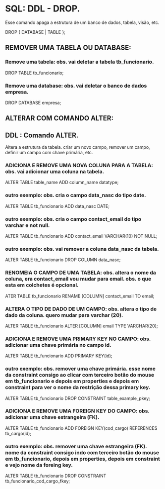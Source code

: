 
# SQL: DDL - DROP.
Esse comando apaga a estrutura de um banco de dados, tabela, visão, etc.

DROP { DATABASE | TABLE };

## REMOVER UMA TABELA OU DATABASE:
### Remove uma tabela: obs. vai deletar a tabela tb_funcionario.
DROP TABLE tb_funcionario;
 
### Remove uma database: obs. vai deletar o banco de dados empresa.
DROP DATABASE empresa;

## ALTERAR COM COMANDO ALTER:
## DDL : Comando ALTER.
Altera a estrutura da tabela. criar um novo campo, remover um campo, definir um campo com chave primária, etc.

### ADICIONA E REMOVE UMA NOVA COLUNA PARA A TABELA: obs. vai adicionar uma coluna na tabela.
ALTER TABLE table_name ADD column_name datatype;

### outro exemplo: obs. cria o campo data_nasc do tipo date.
ALTER TABLE tb_funcionario ADD data_nasc DATE;

### outro exemplo: obs. cria o campo contact_email do tipo varchar e not null.
ALTER TABLE tb_funcionario ADD contact_email VARCHAR(10) NOT NULL;

### outro exemplo: obs. vai remover a coluna data_nasc da tabela.
ALTER TABLE tb_funcionario DROP COLUMN data_nasc;

### RENOMEIA O CAMPO DE UMA TABELA: obs. altera o nome da coluna, era contact_email vou mudar para email. obs. o que esta em colchetes é opcional.
ATER TABLE tb_funcionario RENAME [COLUMN] contact_email TO email;

### ALTERA O TIPO DE DADO DE UM CAMPO: obs. altera o tipo de dado da coluna. quero mudar para varchar (20).
ALTER TABLE tb_funcionario ALTER [COLUMN] email TYPE VARCHAR(20);

### ADICIONA E REMOVE UMA PRIMARY KEY NO CAMPO: obs. adicionar uma chave primária no campo id. 
ALTER TABLE tb_funcionario ADD PRIMARY KEY(id);

### outro exemplo: obs. remover uma chave primária. esse nome da constraint consigo ao clicar com terceiro botão do mouse em tb_funcionario e depois em properties e depois em constraint para ver o nome da restrição dessa primary key.
ALTER TABLE tb_funcionario DROP CONSTRAINT table_example_pkey;

### ADICIONA E REMOVE UMA FOREIGN KEY DO CAMPO: obs. adicionar uma chave estrangeira (FK).
ALTER TABLE tb_funcionario ADD FOREIGN KEY(cod_cargo) REFERENCES tb_cargo(id);

### outro exemplo: obs. remover uma chave estrangeira (FK). nome da constraint consigo indo com terceiro botão do mouse em tb_funcionario, depois em properties, depois em constraint e vejo nome da foreing key. 
ALTER TABLE tb_funcionario DROP CONSTRAINT tb_funcionario_cod_cargo_fkey;
